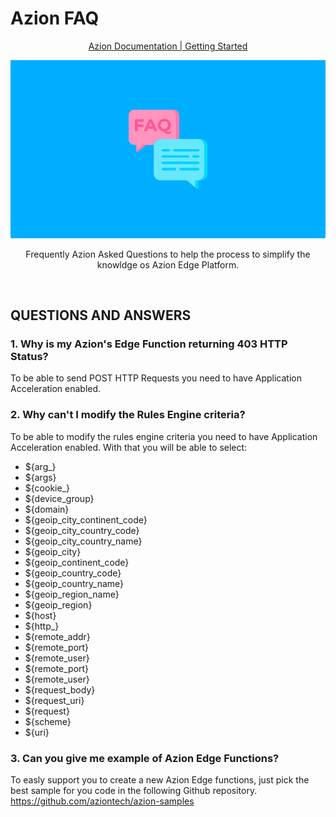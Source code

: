# Azion FAQ
<p align="center">
    <a target="_blank" href="https://www.azion.com/en/documentation/products/getting-started/" title="Azion Documentation | Getting Started">Azion Documentation | Getting Started</a>
</p>
<p align="center">
    <img src="static/images/cover.png" width="600px" />
</p>
<p align="center">
    Frequently Azion Asked Questions to help the process to simplify the knowldge os Azion Edge Platform.
</p>

<br />

## QUESTIONS AND ANSWERS
### 1. Why is my Azion's Edge Function returning 403 HTTP Status?

To be able to send POST HTTP Requests you need to have Application Acceleration enabled.

### 2. Why can't I modify the Rules Engine criteria?

To be able to modify the rules engine criteria you need to have Application Acceleration enabled.
With that you will be able to select:

- ${arg_}
- ${args}
- ${cookie_}
- ${device_group}
- ${domain}
- ${geoip_city_continent_code}
- ${geoip_city_country_code}
- ${geoip_city_country_name}
- ${geoip_city}
- ${geoip_continent_code}
- ${geoip_country_code}
- ${geoip_country_name}
- ${geoip_region_name}
- ${geoip_region}
- ${host}
- ${http_}
- ${remote_addr}
- ${remote_port}
- ${remote_user}
- ${remote_port}
- ${remote_user}
- ${request_body}
- ${request_uri}
- ${request}
- ${scheme}
- ${uri}

### 3. Can you give me example of Azion Edge Functions?
To easly support you to create a new Azion Edge functions, just pick the best sample for you code in the following Github repository.
https://github.com/aziontech/azion-samples

